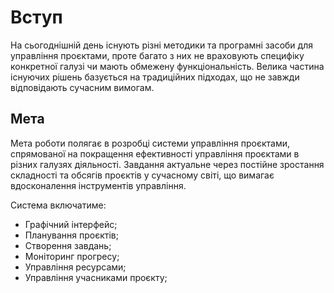 # Вступ

На сьогоднішній день існують різні методики та програмні засоби для управління проєктами, проте багато з них не враховують специфіку конкретної галузі чи мають обмежену функціональність. Велика частина існуючих рішень базується на традиційних підходах, що не завжди відповідають сучасним вимогам.

## Мета
Мета роботи полягає в розробці системи управління проєктами, спрямованої на покращення ефективності управління проєктами в різних галузях діяльності. Завдання актуальне через постійне зростання складності та обсягів проєктів у сучасному світі, що вимагає вдосконалення інструментів управління.

Система включатиме:
 - Графічний інтерфейс;
 - Планування проєктів;
 - Створення завдань; 
 - Моніторинг прогресу;
 - Управління ресурсами;
 - Управління учасниками проєкту;